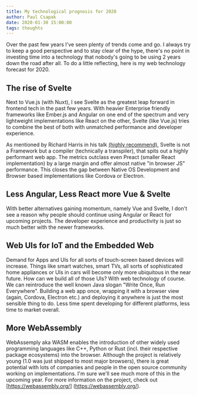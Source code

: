 ```yaml
---
title: My technological prognosis for 2020
author: Paul Csapak
date: 2020-01-30 15:00:00
tags: thoughts
---
```


Over the past few years I've seen plenty of trends come and go. I always try to keep a good perspective and to stay clear of the hype, there's no point in investing time into a technology that nobody's going to be using 2 years down the road after all. To do a little reflecting, here is my web technology forecast for 2020.

<!-- more -->

## The rise of Svelte

Next to Vue.js (with Nuxt), I see Svelte as the greatest leap forward in frontend tech in the past few years. With heavier Enterprise friendly frameworks like Ember.js and Angular on one end of the spectrum and very lightweight implementations like React on the other, Svelte (like Vue.js) tries to combine the best of both with unmatched performance and developer experience.

As mentioned by Richard Harris in his talk [(highly recommend)](https://www.youtube.com/watch?v=AdNJ3fydeao), Svelte is not a Framework but a compiler (technically a transpiler), that spits out a highly performant web app. The metrics outclass even Preact (smaller React implementation) by a large margin and offer almost native "in browser JS" performance.
This closes the gap between Native OS Development and Browser based implementations like Cordova or Electron.

## Less Angular, Less React more Vue & Svelte

With better alternatives gaining momentum, namely Vue and Svelte, I don't see a reason why people should continue using Angular or React for upcoming projects. The developer experience and productivity is just so much better with the newer frameworks.

## Web UIs for IoT and the Embedded Web

Demand for Apps and UIs for all sorts of touch-screen based devices will increase. Things like smart watches, smart TVs, all sorts of sophisticated home appliances or UIs in cars will become only more ubiquitous in the near future. How can we build all of those UIs? With web technology of course. We can reintroduce the well known Java slogan "Write Once, Run Everywhere". Building a web app once, wrapping it with a browser view (again, Cordova, Electron etc.) and deploying it anywhere is just the most sensible thing to do. Less time spent developing for different platforms, less time to market overall.

## More WebAssembly

WebAssemply aka WASM enables the introduction of other widely used programming languages like C++, Python or Rust (incl. their respective package ecosystems) into the browser. Although the project is relatively young (1.0 was just shipped to most major browsers), there is great potential with lots of companies and people in the open source community working on implementations. I'm sure we'll see much more of this in the upcoming year. For more information on the project, check out [https://webassembly.org/] (https://webassembly.org/).